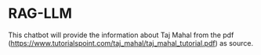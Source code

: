# RAG-LLM
This chatbot will provide the information about Taj Mahal from the pdf (https://www.tutorialspoint.com/taj_mahal/taj_mahal_tutorial.pdf) as source.
